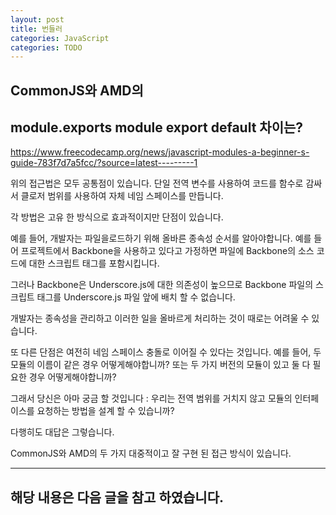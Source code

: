 ```yaml
---
layout: post
title: 번들러
categories: JavaScript
categories: TODO
---
```


## CommonJS와 AMD의
## module.exports module export default 차이는?


https://www.freecodecamp.org/news/javascript-modules-a-beginner-s-guide-783f7d7a5fcc/?source=latest---------1


위의 접근법은 모두 공통점이 있습니다. 단일 전역 변수를 사용하여 코드를 함수로 감싸서 클로저 범위를 사용하여 자체 네임 스페이스를 만듭니다.

각 방법은 고유 한 방식으로 효과적이지만 단점이 있습니다.

예를 들어, 개발자는 파일을로드하기 위해 올바른 종속성 순서를 알아야합니다. 예를 들어 프로젝트에서 Backbone을 사용하고 있다고 가정하면 파일에 Backbone의 소스 코드에 대한 스크립트 태그를 포함시킵니다.

그러나 Backbone은 Underscore.js에 대한 의존성이 높으므로 Backbone 파일의 스크립트 태그를 Underscore.js 파일 앞에 배치 할 수 없습니다.

개발자는 종속성을 관리하고 이러한 일을 올바르게 처리하는 것이 때로는 어려울 수 있습니다.

또 다른 단점은 여전히 ​​네임 스페이스 충돌로 이어질 수 있다는 것입니다. 예를 들어, 두 모듈의 이름이 같은 경우 어떻게해야합니까? 또는 두 가지 버전의 모듈이 있고 둘 다 필요한 경우 어떻게해야합니까?

그래서 당신은 아마 궁금 할 것입니다 : 우리는 전역 범위를 거치지 않고 모듈의 인터페이스를 요청하는 방법을 설계 할 수 있습니까?

다행히도 대답은 그렇습니다.

CommonJS와 AMD의 두 가지 대중적이고 잘 구현 된 접근 방식이 있습니다.

----
해당 내용은 다음 글을 참고 하였습니다.
- 